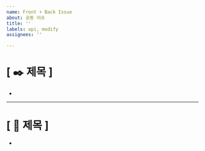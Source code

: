 ```yaml
---
name: Front + Back Issue
about: 공동 이슈
title: ''
labels: api, modify
assignees: ''

---
```


# [ ✒️ 제목 ]

-

---

# [ 📄 제목 ]

-
